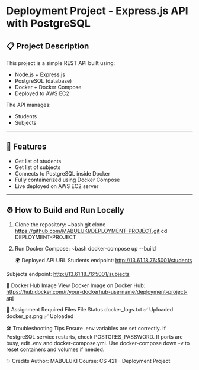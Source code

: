 # Deployment Project - Express.js API with PostgreSQL

## 📋 Project Description

This project is a simple REST API built using:
- Node.js + Express.js
- PostgreSQL (database)
- Docker + Docker Compose
- Deployed to AWS EC2

The API manages:
- Students
- Subjects

---

## 🚀 Features

- Get list of students
- Get list of subjects
- Connects to PostgreSQL inside Docker
- Fully containerized using Docker Compose
- Live deployed on AWS EC2 server

---

## ⚙️ How to Build and Run Locally

1. Clone the repository:
   ~bash
   git clone https://github.com/MABULUKI/DEPLOYMENT-PROJECT.git
   cd DEPLOYMENT-PROJECT

2. Run Docker Compose:
  ~bash
   docker-compose up --build

   🌍 Deployed API URL
Students endpoint:
http://13.61.18.76:5001/students

Subjects endpoint:
http://13.61.18.76:5001/subjects

🐳 Docker Hub Image
View Docker Image on Docker Hub:
https://hub.docker.com/r/your-dockerhub-username/deployment-project-api


📂 Assignment Required Files
File	Status
docker_logs.txt	✅ Uploaded
docker_ps.png	✅ Uploaded


🛠 Troubleshooting Tips
Ensure .env variables are set correctly.
If PostgreSQL service restarts, check POSTGRES_PASSWORD.
If ports are busy, edit .env and docker-compose.yml.
Use docker-compose down -v to reset containers and volumes if needed.

✨ Credits
Author: MABULUKI
Course: CS 421 - Deployment Project